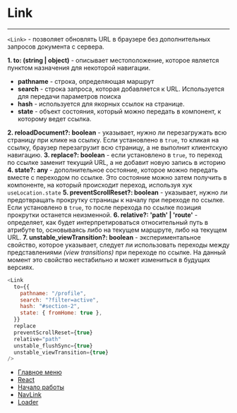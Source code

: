 # Link

---

`<Link>` - позволяет обновлять URL в браузере без дополнительных запросов документа с сервера.

**1. to: (string | object)** - описывает местоположение, которое является пунктом назначения для некоторой навигации.

- **pathname** - строка, определяющая маршрут
- **search** - строка запроса, которая добавляется к URL. Используется для передачи параметров поиска
- **hash** - используется для якорных ссылок на странице.
- **state** - oбъект состояния, который можно передать в компонент, к которому ведет ссылка.

**2. reloadDocument?: boolean** - указывает, нужно ли перезагружать всю страницу при клике на ссылку. Если установлено в `true`, то кликая на ссылку, браузер перезагрузит всю страницу, а не выполнит клиентскую навигацию.
**3. replace?: boolean** - eсли установлено в `true`, то переход по ссылке заменит текущий URL, а не добавит новую запись в историю
**4. state?: any** - дополнительное состояние, которое можно передать вместе с переходом по ссылке. Это состояние можно затем получить в компоненте, на который происходит переход, используя хук `useLocation.state`
**5. preventScrollReset?: boolean** - указывает, нужно ли предотвращать прокрутку страницы к началу при переходе по ссылке. Если установлено в `true`, то после перехода по ссылке позиция прокрутки останется неизменной.
**6. relative?: 'path' | 'route'** - определяет, как будет интерпретироваться относительный путь в атрибуте to, основываясь либо на текущем маршруте, либо на текущем URL.
**7. unstable_viewTransition?: boolean** - экспериментальное свойство, которое указывает, следует ли использовать переходы между представлениями _(view transitions)_ при переходе по ссылке. На данный момент это свойство нестабильно и может измениться в будущих версиях.

```javascript
<Link
  to={{
    pathname: "/profile",
    search: "?filter=active",
    hash: "#section-2",
    state: { fromHome: true },
  }}
  replace
  preventScrollReset={true}
  relative="path"
  unstable_flushSync={true}
  unstable_viewTransition={true}
/>
```

- [Главное меню](../../README.md)
- [React](../react.md)
- [Начало работы](./start.md)
- [NavLink](./NavLink.md)
- [Loader](./loader.md)
